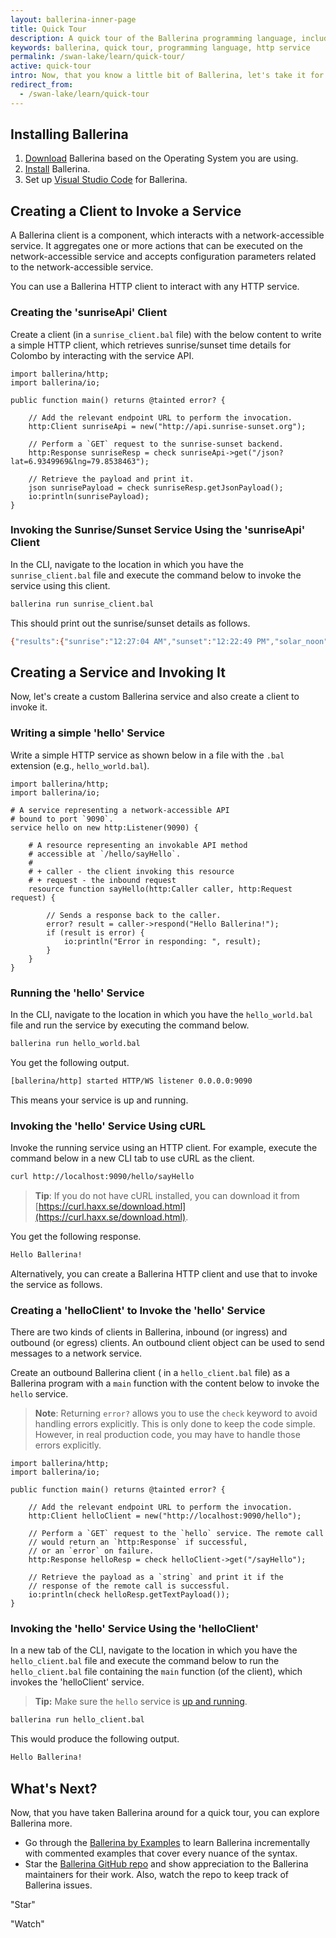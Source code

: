 ```yaml
---
layout: ballerina-inner-page
title: Quick Tour
description: A quick tour of the Ballerina programming language, including writing, running and invoking an HTTP service and using a client to interact with a service.
keywords: ballerina, quick tour, programming language, http service
permalink: /swan-lake/learn/quick-tour/
active: quick-tour
intro: Now, that you know a little bit of Ballerina, let's take it for a spin!
redirect_from:
  - /swan-lake/learn/quick-tour
---
```


## Installing Ballerina

1. [Download](/downloads) Ballerina based on the Operating System you are using. 
1. [Install](/swan-lake/learn/installing-ballerina) Ballerina. 
1. Set up [Visual Studio Code](/swan-lake/learn/tools-ides/vscode-plugin) for Ballerina.

## Creating a Client to Invoke a Service 

A Ballerina client is a component, which interacts with a network-accessible service. It aggregates one or more actions that can be executed on the network-accessible service and accepts configuration parameters related to the network-accessible service.

You can use a Ballerina HTTP client to interact with any HTTP service.

### Creating the 'sunriseApi' Client

Create a client (in a `sunrise_client.bal` file) with the below content to write a simple HTTP client, which retrieves sunrise/sunset time details for Colombo by interacting with the service API.


```ballerina
import ballerina/http;
import ballerina/io;

public function main() returns @tainted error? {

    // Add the relevant endpoint URL to perform the invocation.
    http:Client sunriseApi = new("http://api.sunrise-sunset.org");

    // Perform a `GET` request to the sunrise-sunset backend.
    http:Response sunriseResp = check sunriseApi->get("/json?lat=6.9349969&lng=79.8538463");

    // Retrieve the payload and print it.
    json sunrisePayload = check sunriseResp.getJsonPayload();
    io:println(sunrisePayload);
}
```

### Invoking the Sunrise/Sunset Service Using the 'sunriseApi' Client

In the CLI, navigate to the location in which you have the `sunrise_client.bal` file and execute the command below to invoke the service using this client.

```bash
ballerina run sunrise_client.bal
```

This should print out the sunrise/sunset details as follows.

```bash
{"results":{"sunrise":"12:27:04 AM","sunset":"12:22:49 PM","solar_noon":"6:24:56 AM","day_length":"11:55:45","civil_twilight_begin":"12:05:55 AM","civil_twilight_end":"12:43:57 PM","nautical_twilight_begin":"11:41:20 PM","nautical_twilight_end":"1:08:33 PM","astronomical_twilight_begin":"11:16:47 PM","astronomical_twilight_end":"1:33:06 PM"},"status":"OK"}
```

## Creating a Service and Invoking It

Now, let's create a custom Ballerina service and also create a client to invoke it.

### Writing a simple 'hello' Service

Write a simple HTTP service as shown below in a file with the `.bal` extension (e.g., `hello_world.bal`).

```ballerina
import ballerina/http;
import ballerina/io;

# A service representing a network-accessible API
# bound to port `9090`.
service hello on new http:Listener(9090) {

    # A resource representing an invokable API method
    # accessible at `/hello/sayHello`.
    #
    # + caller - the client invoking this resource
    # + request - the inbound request
    resource function sayHello(http:Caller caller, http:Request request) {

        // Sends a response back to the caller.
        error? result = caller->respond("Hello Ballerina!");
        if (result is error) {
            io:println("Error in responding: ", result);
        }
    }
}
```

### Running the 'hello' Service

In the CLI, navigate to the location in which you have the `hello_world.bal` file and run the service by executing the command below.

```bash
ballerina run hello_world.bal
```

You get the following output.

```bash
[ballerina/http] started HTTP/WS listener 0.0.0.0:9090
```

This means your service is up and running. 

### Invoking the 'hello' Service Using cURL

Invoke the running service using an HTTP client. For example, execute the command below in a new CLI tab to use cURL as the client.

```bash
curl http://localhost:9090/hello/sayHello
```

> **Tip**: If you do not have cURL installed, you can download it from [https://curl.haxx.se/download.html](https://curl.haxx.se/download.html).

You get the following response.

```bash
Hello Ballerina!
```

Alternatively, you can create a Ballerina HTTP client and use that to invoke the service as follows.

### Creating a 'helloClient' to Invoke the 'hello' Service

There are two kinds of clients in Ballerina, inbound (or ingress) and outbound (or egress) clients. An outbound client object can be used to send messages to a network service.

Create an outbound Ballerina client ( in a `hello_client.bal` file) as a Ballerina program with a `main` function with the content below to invoke the `hello` service.   

> **Note**: Returning `error?` allows you to use the `check` keyword to avoid handling errors explicitly. This is only done to keep the code simple. However, in real production code, you may have to handle those errors explicitly.

```ballerina
import ballerina/http;
import ballerina/io;

public function main() returns @tainted error? {

    // Add the relevant endpoint URL to perform the invocation.
    http:Client helloClient = new("http://localhost:9090/hello");

    // Perform a `GET` request to the `hello` service. The remote call 
    // would return an `http:Response` if successful, 
    // or an `error` on failure.
    http:Response helloResp = check helloClient->get("/sayHello");

    // Retrieve the payload as a `string` and print it if the 
    // response of the remote call is successful.
    io:println(check helloResp.getTextPayload());
}
```

### Invoking the 'hello' Service Using the 'helloClient'  

In a new tab of the CLI, navigate to the location in which you have the `hello_client.bal` file and execute the command below to run the `hello_client.bal` file containing the `main` function (of the client), which invokes the 'helloClient' service.

> **Tip:** Make sure the `hello` service is [up and running](#running-the-ballerina-service).

```bash
ballerina run hello_client.bal
```

This would produce the following output.


```bash
Hello Ballerina!
```

## What's Next?

Now, that you have taken Ballerina around for a quick tour, you can explore Ballerina more.

* Go through the [Ballerina by Examples](/swan-lake/learn/by-example) to learn Ballerina incrementally with commented examples that cover every nuance of the syntax.
* Star the [Ballerina GitHub repo](https://github.com/ballerina-platform/ballerina-lang) and show appreciation to the Ballerina maintainers for their work. Also, watch the repo to keep track of Ballerina issues.
<div class="cGitButtonContainer"><p data-button="iGitStarText">"Star"</p><p data-button="iGitWatchText">"Watch"</p></div>

